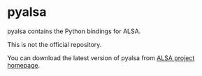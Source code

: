 pyalsa
======

pyalsa contains the Python bindings for ALSA.

This is not the official repository.

You can download the latest version of pyalsa from [ALSA project homepage](http://www.alsa-project.org/).
